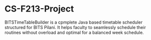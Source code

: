 # CS-F213-Project
BITSTimeTableBuilder is a cpmplete Java based timetable scheduler structured for BITS Pilani. It helps faculty to seamlessly schedule their routines without overload and optimal for a balanced week schedule. 
